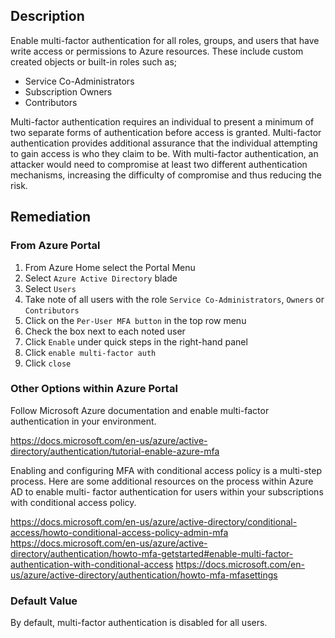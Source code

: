 ## Description

Enable multi-factor authentication for all roles, groups, and users that have write access or permissions to Azure resources. These include custom created objects or built-in roles such as;
- Service Co-Administrators
- Subscription Owners
- Contributors

Multi-factor authentication requires an individual to present a minimum of two separate forms of authentication before access is granted. Multi-factor authentication provides additional assurance that the individual attempting to gain access is who they claim to be. With multi-factor authentication, an attacker would need to compromise at least two different authentication mechanisms, increasing the difficulty of compromise and thus reducing the risk.

## Remediation

### From Azure Portal

1. From Azure Home select the Portal Menu
2. Select `Azure Active Directory` blade
3. Select `Users`
4. Take note of all users with the role `Service Co-Administrators`, `Owners` or `Contributors`
5. Click on the `Per-User MFA button` in the top row menu
6. Check the box next to each noted user
7. Click `Enable` under quick steps in the right-hand panel
8. Click `enable multi-factor auth`
9. Click `close`

### Other Options within Azure Portal

Follow Microsoft Azure documentation and enable multi-factor authentication in your environment.

https://docs.microsoft.com/en-us/azure/active-directory/authentication/tutorial-enable-azure-mfa

Enabling and configuring MFA with conditional access policy is a multi-step process. Here are some additional resources on the process within Azure AD to enable multi- factor authentication for users within your subscriptions with conditional access policy.

https://docs.microsoft.com/en-us/azure/active-directory/conditional-access/howto-conditional-access-policy-admin-mfa https://docs.microsoft.com/en-us/azure/active-directory/authentication/howto-mfa-getstarted#enable-multi-factor-authentication-with-conditional-access https://docs.microsoft.com/en-us/azure/active-directory/authentication/howto-mfa-mfasettings

### Default Value

By default, multi-factor authentication is disabled for all users.
